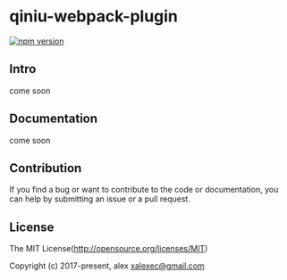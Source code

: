 qiniu-webpack-plugin
====

[![npm version](https://img.shields.io/npm/v/qiniuu-webpack-plugin.svg)](https://www.npmjs.org/package/iniuu-webpack-plugin)

## Intro

come soon

## Documentation

come soon

## Contribution

If you find a bug or want to contribute to the code or documentation, you can help by submitting an issue or a pull request.

## License

The MIT License(http://opensource.org/licenses/MIT)

Copyright (c) 2017-present, alex <xalexec@gmail.com>
